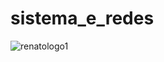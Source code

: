 ﻿# sistema_e_redes
![renatologo1](https://user-images.githubusercontent.com/91312588/231555322-b8b7b309-04c2-426c-965b-6e130428b00f.png)
